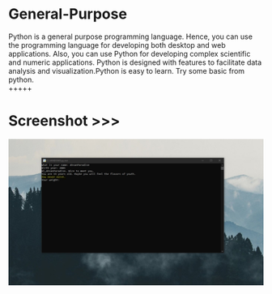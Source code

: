 # General-Purpose
Python is a general purpose programming language. Hence, you can use the programming language for developing both desktop and web applications. Also, you can use Python for developing complex scientific and numeric applications. Python is designed with features to facilitate data analysis and visualization.Python is easy to learn. Try some basic from python.  
+++++
# Screenshot >>>
![alt text](https://github.com/AhsanParadise/General-Purpose/blob/master/ScreenShot.jpg?raw=true)
